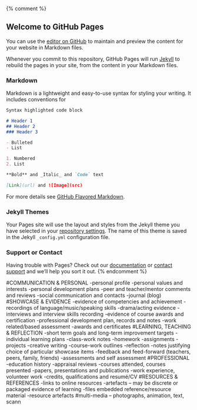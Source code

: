 {% comment %}
## Welcome to GitHub Pages

You can use the [editor on GitHub](https://github.com/andy1445/andy1445.github.io/edit/master/index.md) to maintain and preview the content for your website in Markdown files.

Whenever you commit to this repository, GitHub Pages will run [Jekyll](https://jekyllrb.com/) to rebuild the pages in your site, from the content in your Markdown files.

### Markdown

Markdown is a lightweight and easy-to-use syntax for styling your writing. It includes conventions for

```markdown
Syntax highlighted code block

# Header 1
## Header 2
### Header 3

- Bulleted
- List

1. Numbered
2. List

**Bold** and _Italic_ and `Code` text

[Link](url) and ![Image](src)
```

For more details see [GitHub Flavored Markdown](https://guides.github.com/features/mastering-markdown/).

### Jekyll Themes

Your Pages site will use the layout and styles from the Jekyll theme you have selected in your [repository settings](https://github.com/andy1445/andy1445.github.io/settings). The name of this theme is saved in the Jekyll `_config.yml` configuration file.

### Support or Contact

Having trouble with Pages? Check out our [documentation](https://help.github.com/categories/github-pages-basics/) or [contact support](https://github.com/contact) and we’ll help you sort it out.
{% endcomment %}

#COMMUNICATION & PERSONAL
 -personal profile
 -personal values and interests
 -personal development plans
 -peer and teacher/mentor comments and reviews
 -social communication and contacts
 -journal (blog)
#SHOWCASE & EVIDENCE
 -evidence of competencies and achievement
 -recordings of language/music/speaking skills
 -drama/acting evidence
 -interviews and interview skills recording
 -evidence of course awards and certification
 -professional development plan, records and notes
 -work related/based assessment
 -awards and certificates
#LEARNING, TEACHING & REFLECTION
 -short term goals and long-term improvement targets
 -individual learning plans
 -class-work notes
 -homework
 -assignments
 -projects
 -creative writing
 -course-work outlines
 -reflection
 -notes justifying choice of particular showcase items
 -feedback and feed-forward (teachers, peers, family, friends)
 -assessments and self assessment
#PROFESSIONAL
 -education history
 -appraisal reviews
 -courses attended, courses presented
 -papers, presentations and publications
 -work experience, volunteer work
 -credits, qualifications and resumé/CV
#RESOURCES & REFERENCES
 -links to online resources
 -artefacts – may be discrete or packaged evidence of learning
 -files embedded reference/resource material
 -resource artefacts
 #multi-media – photographs, animation, text, scann
